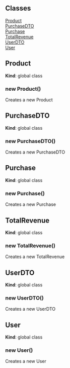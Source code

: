 ## Classes

<dl>
<dt><a href="#Product">Product</a></dt>
<dd></dd>
<dt><a href="#PurchaseDTO">PurchaseDTO</a></dt>
<dd></dd>
<dt><a href="#Purchase">Purchase</a></dt>
<dd></dd>
<dt><a href="#TotalRevenue">TotalRevenue</a></dt>
<dd></dd>
<dt><a href="#UserDTO">UserDTO</a></dt>
<dd></dd>
<dt><a href="#User">User</a></dt>
<dd></dd>
</dl>

<a name="Product"></a>

## Product
**Kind**: global class  
<a name="new_Product_new"></a>

### new Product()
<p>Creates a new Product</p>

<a name="PurchaseDTO"></a>

## PurchaseDTO
**Kind**: global class  
<a name="new_PurchaseDTO_new"></a>

### new PurchaseDTO()
<p>Creates a new PurchaseDTO</p>

<a name="Purchase"></a>

## Purchase
**Kind**: global class  
<a name="new_Purchase_new"></a>

### new Purchase()
<p>Creates a new Purchase</p>

<a name="TotalRevenue"></a>

## TotalRevenue
**Kind**: global class  
<a name="new_TotalRevenue_new"></a>

### new TotalRevenue()
<p>Creates a new TotalRevenue</p>

<a name="UserDTO"></a>

## UserDTO
**Kind**: global class  
<a name="new_UserDTO_new"></a>

### new UserDTO()
<p>Creates a new UserDTO</p>

<a name="User"></a>

## User
**Kind**: global class  
<a name="new_User_new"></a>

### new User()
<p>Creates a new User</p>

